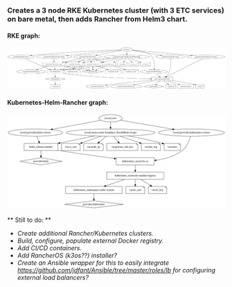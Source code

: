 ### Creates a 3 node RKE Kubernetes cluster (with 3 ETC services) on bare metal, then adds Rancher from Helm3 chart. ###

#### RKE graph: ####
![RKE_graph](images/rke_graph.png)

#### Kubernetes-Helm-Rancher graph: ####
![Kubernetes-Helm-Rancher_graph](images/kube-helm-rancher_graph.png)

** Still to do: **
- _Create additional Rancher/Kubernetes clusters._
- _Build, configure, populate external Docker registry._
- _Add CI/CD containers._
- _Add RancherOS (k3os??) installer?_
- _Create an Ansible wrapper for this to easily integrate https://github.com/jdfant/Ansible/tree/master/roles/lb for configuring external load balancers?_
